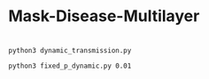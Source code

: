 # Mask-Disease-Multilayer

# ## 

`
python3 dynamic_transmission.py
`

`
python3 fixed_p_dynamic.py 0.01
`
